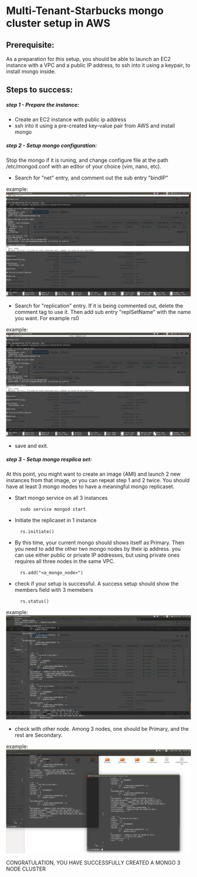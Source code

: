 # Multi-Tenant-Starbucks mongo cluster setup in AWS

## Prerequisite:

As a preparation for this setup, you should be able to launch an EC2 instance with a VPC and a public IP address, to ssh into it using a keypair, to install mongo inside.

## Steps to success:

##### step 1 - Prepare the instance:

- Create an EC2 instance with public ip address
- ssh into it using a pre-created key-value pair from AWS and install mongo

##### step 2 - Setup mongo configuration:

Stop the mongo if it is runing, and change configure file at the path /etc/mongod.conf with an editor of your choice (vim, nano, etc).

- Search for "net" entry, and comment out the sub entry "bindIP"

example:
![alt tag](https://github.com/azhadm/multi-tenant-starbucks/blob/master/Mongo/step2.1.png)

- Search for "replication" entry. If it is being commented out, delete the comment tag to use it. Then add sub entry "replSetName" with the name you want. For example rs0

example:
![alt tag](https://github.com/azhadm/multi-tenant-starbucks/blob/master/Mongo/step2.1.png)

- save and exit.

##### step 3 - Setup mongo resplica set:

At this point, you might want to create an image (AMI) and launch 2 new instances from that image, or you can repeat step 1 and 2 twice. You should have at least 3 mongo modes to have a meaningful mongo replicaset.

- Start mongo service on all 3 instances

        sudo service mongod start

- Initiate the replicaset in 1 instance

        rs.initiate()

- By this time, your current mongo should shows itself as Primary. Then you need to add the other two mongo nodes by their ip address. you can use either public or private IP addresses, but using private ones requires all three nodes in the same VPC.

        rs.add("<a_mongo_node>")

- check if your setup is successful. A success setup should show the members field with 3 memebers

        rs.status()

example:
![alt tag](https://github.com/azhadm/multi-tenant-starbucks/blob/master/Mongo/step3.4.png)

- check with other node. Among 3 nodes, one should be Primary, and the rest are Secondary.

example:
![alt tag](https://github.com/azhadm/multi-tenant-starbucks/blob/master/Mongo/step3.5.png)

CONGRATULATION, YOU HAVE SUCCESSFULLY CREATED A MONGO 3 NODE CLUSTER


